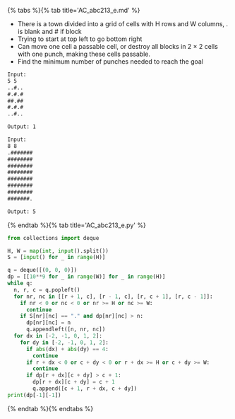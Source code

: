 {% tabs %}{% tab title='AC_abc213_e.md' %}

* There is a town divided into a grid of cells with H rows and W columns, . is blank and # if block
* Trying to start at top left to go bottom right
* Can move one cell a passable cell, or destroy all blocks in 2 × 2 cells with one punch, making these cells passable.
* Find the minimum number of punches needed to reach the goal

```txt
Input:
5 5
..#..
#.#.#
##.##
#.#.#
..#..

Output: 1

Input:
8 8
.#######
########
########
########
########
########
########
#######.

Output: 5
```

{% endtab %}{% tab title='AC_abc213_e.py' %}

```py
from collections import deque

H, W = map(int, input().split())
S = [input() for _ in range(H)]

q = deque([(0, 0, 0)])
dp = [[10**9 for _ in range(W)] for _ in range(H)]
while q:
  n, r, c = q.popleft()
  for nr, nc in [[r + 1, c], [r - 1, c], [r, c + 1], [r, c - 1]]:
    if nr < 0 or nc < 0 or nr >= H or nc >= W:
      continue
    if S[nr][nc] == "." and dp[nr][nc] > n:
      dp[nr][nc] = n
      q.appendleft([n, nr, nc])
  for dx in [-2, -1, 0, 1, 2]:
    for dy in [-2, -1, 0, 1, 2]:
      if abs(dx) + abs(dy) == 4:
        continue
      if r + dx < 0 or c + dy < 0 or r + dx >= H or c + dy >= W:
        continue
      if dp[r + dx][c + dy] > c + 1:
        dp[r + dx][c + dy] = c + 1
        q.append([c + 1, r + dx, c + dy])
print(dp[-1][-1])
```

{% endtab %}{% endtabs %}
